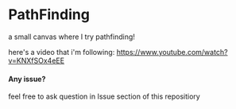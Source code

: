 # PathFinding
a small canvas where I try pathfinding!

here's a video that i'm following: https://www.youtube.com/watch?v=KNXfSOx4eEE


#### Any issue?
feel free to ask question in Issue section of this repositiory

